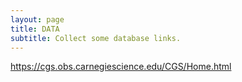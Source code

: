 ```yaml
---
layout: page
title: DATA
subtitle: Collect some database links.
---
```

https://cgs.obs.carnegiescience.edu/CGS/Home.html
